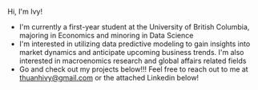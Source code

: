 Hi, I'm Ivy!

- I'm currently a first-year student at the University of British Columbia, majoring in Economics and minoring in Data Science
- I'm interested in utilizing data predictive modeling to gain insights into market dynamics and anticipate upcoming business trends. I'm also interested in macroenomics research and global affairs related fields
- Go and check out my projects below!!! Feel free to reach out to me at thuanhivy@gmail.com or the attached Linkedin below!

